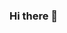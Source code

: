 ### Hi there 👋

<!--
**Tkitek4Games/Tkitek4Games** is a ✨ _special_ ✨ repository because its `README.md` (this file) appears on your GitHub profile.

Im buying and selling online games 
and i sell few services in few games also i have a market in PlayerAuctions
5 Star service since 2021 

you can visit my market:
https://www.playerauctions.com/store/kousay/
For any questions feel free to ask

